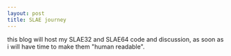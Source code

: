 ```yaml
---
layout: post
title: SLAE journey
---
```


this blog will host my SLAE32 and SLAE64 code and discussion, as soon as
i will have time to make them "human readable".

